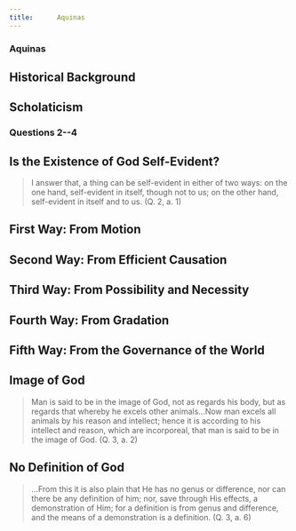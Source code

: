 ```yaml
---
title:      Aquinas
---
```




<section><!--Begin Aquinas-->
<section data-background="https://probaway.files.wordpress.com/2013/06/thomas_aquinas_03fm.jpg">

# Aquinas #

</section>
<section>

## Historical Background ##

</section>
<section>

## Scholaticism ##

</section>
</section><!--End Aquinas-->
<section><!--Begin QQ24-->
<section data-background="https://neokunst.files.wordpress.com/2013/11/3954835509_45e9c288f8_o.jpg">

# Questions 2--4 #

</section>
<section>

## Is the Existence of God Self-Evident? ##

> I answer that, a thing can be self-evident in either of two ways:
> on the one hand, self-evident in itself, though not to us; on the
> other hand, self-evident in itself and to us.
> (Q. 2, a. 1)

</section>
<section>

## First Way: From Motion ##

</section>
<section>

## Second Way: From Efficient Causation ##

</section>
<section>

## Third Way: From Possibility and Necessity ##

</section>
<section>

## Fourth Way: From Gradation ##

</section>
<section>

## Fifth Way: From the Governance of the World ##

</section>
<section>

## Image of God ##

> Man is said to be in the image of God, not as regards his body,
> but as regards that whereby he excels other animals...Now man
> excels all animals by his reason and intellect; hence it is
> according to his intellect and reason, which are incorporeal,
> that man is said to be in the image of God.
> (Q. 3, a. 2)

</section>
<section>

## No Definition of God ##

> ...From this it is also plain that He has no genus or difference,
> nor can there be any definition of him; nor, save through His
> effects, a demonstration of Him; for a definition is from genus
> and difference, and the means of a demonstration is a definition.
> (Q. 3, a. 6)

</section>
</section><!--End QQ24-->